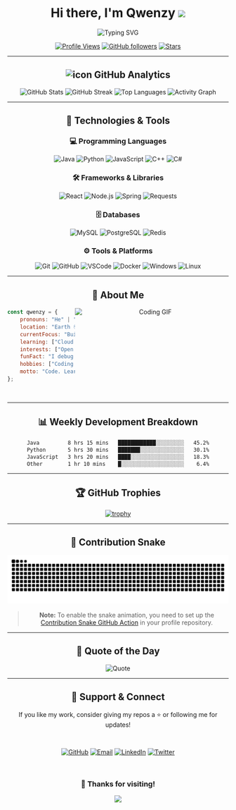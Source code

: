 <div align="center">

# Hi there, I'm Qwenzy <img src="https://media.giphy.com/media/hvRJCLFzcasrR4ia7z/giphy.gif" width="35">

<img src="https://readme-typing-svg.herokuapp.com?font=Fira+Code&weight=600&size=28&pause=1000&color=3F8CFF&center=true&vCenter=true&random=false&width=600&lines=Full+Stack+Developer+%F0%9F%92%BB;Always+Learning+New+Things+%F0%9F%93%9A;Building+Cool+Projects+%F0%9F%9A%80;Open+Source+Enthusiast+%E2%9C%A8" alt="Typing SVG" />

<br/>

[![Profile Views](https://komarev.com/ghpvc/?username=Drakaniia&color=3F8CFF&style=for-the-badge)](https://github.com/Drakaniia)
[![GitHub followers](https://img.shields.io/github/followers/Drakaniia?label=Followers&style=for-the-badge&color=3F8CFF&logo=github)](https://github.com/Drakaniia)
[![Stars](https://img.shields.io/github/stars/Drakaniia?affiliations=OWNER%2CCOLLABORATOR&style=for-the-badge&color=3F8CFF&logo=github)](https://github.com/Drakaniia)

</div>

---

<div align="center">

## <img src="https://readme-typing-svg.herokuapp.com?" alt="icon"> GitHub Analytics

<img width="49%" src="https://github-readme-stats.vercel.app/api?username=Drakaniia&show_icons=true&theme=tokyonight&hide_border=true&bg_color=0D1117&title_color=3F8CFF&icon_color=3F8CFF&text_color=C9D1D9" alt="GitHub Stats" />
<img width="49%" src="https://github-readme-streak-stats.herokuapp.com/?user=Drakaniia&theme=tokyonight&hide_border=true&background=0D1117&stroke=3F8CFF&ring=3F8CFF&fire=FF6B6B&currStreakLabel=3F8CFF" alt="GitHub Streak" />

<img width="49%" src="https://github-readme-stats.vercel.app/api/top-langs/?username=Drakaniia&layout=compact&theme=tokyonight&hide_border=true&bg_color=0D1117&title_color=3F8CFF&text_color=C9D1D9" alt="Top Languages" />
<img width="49%" src="https://github-readme-activity-graph.vercel.app/graph?username=Drakaniia&custom_title=Contribution%20Graph&bg_color=0D1117&color=3F8CFF&line=3F8CFF&point=FFFFFF&hide_border=true&area=true&area_color=3F8CFF" alt="Activity Graph" />

</div>

---

<div align="center">

## 🧰 Technologies & Tools

### 💻 Programming Languages
![Java](https://img.shields.io/badge/Java-ED8B00?style=for-the-badge&logo=openjdk&logoColor=white)
![Python](https://img.shields.io/badge/Python-3776AB?style=for-the-badge&logo=python&logoColor=white)
![JavaScript](https://img.shields.io/badge/JavaScript-F7DF1E?style=for-the-badge&logo=javascript&logoColor=black)
![C++](https://img.shields.io/badge/C++-00599C?style=for-the-badge&logo=cplusplus&logoColor=white)
![C#](https://img.shields.io/badge/C%23-239120?style=for-the-badge&logo=csharp&logoColor=white)

### 🛠️ Frameworks & Libraries
![React](https://img.shields.io/badge/React-20232A?style=for-the-badge&logo=react&logoColor=61DAFB)
![Node.js](https://img.shields.io/badge/Node.js-339933?style=for-the-badge&logo=nodedotjs&logoColor=white)
![Spring](https://img.shields.io/badge/Spring-6DB33F?style=for-the-badge&logo=spring&logoColor=white)
![Requests](https://img.shields.io/badge/Requests-3776AB?style=for-the-badge&logo=python&logoColor=white)

### 🗄️ Databases
![MySQL](https://img.shields.io/badge/MySQL-4479A1?style=for-the-badge&logo=mysql&logoColor=white)
![PostgreSQL](https://img.shields.io/badge/PostgreSQL-316192?style=for-the-badge&logo=postgresql&logoColor=white)
![Redis](https://img.shields.io/badge/Redis-DC382D?style=for-the-badge&logo=redis&logoColor=white)

### ⚙️ Tools & Platforms
![Git](https://img.shields.io/badge/Git-F05032?style=for-the-badge&logo=git&logoColor=white)
![GitHub](https://img.shields.io/badge/GitHub-181717?style=for-the-badge&logo=github&logoColor=white)
![VSCode](https://img.shields.io/badge/VS%20Code-007ACC?style=for-the-badge&logo=visualstudiocode&logoColor=white)
![Docker](https://img.shields.io/badge/Docker-2496ED?style=for-the-badge&logo=docker&logoColor=white)
![Windows](https://img.shields.io/badge/Windows-0078D6?style=for-the-badge&logo=windows&logoColor=white)
![Linux](https://img.shields.io/badge/Linux-FCC624?style=for-the-badge&logo=linux&logoColor=black)

</div>

---

<div align="center">

## 🐾 About Me

<img align="right" width="350" src="https://media.giphy.com/media/v1.Y2lkPTc5MGI3NjExZGQ0NDVmODFiOWJkMWY1ZjY0ZjZkMGQyMWQzMmU0MzU2ZmI0OGE0MSZlcD12MV9pbnRlcm5hbF9naWZzX2dpZklkJmN0PWc/qgQUggAC3Pfv687qPC/giphy.gif" alt="Coding GIF"/>

</div>

<div align="left">

```javascript
const qwenzy = {
    pronouns: "He" | "Him",
    location: "Earth 🌍",
    currentFocus: "Building innovative solutions",
    learning: ["Cloud Computing", "AI/ML", "DevOps"],
    interests: ["Open Source", "Web Development", "Problem Solving"],
    funFact: "I debug with console.log() like a pro 🐛",
    hobbies: ["Coding 💻", "Gaming 🎮", "Coffee ☕"],
    motto: "Code. Learn. Repeat. 🔁"
};
```

</div>

<br clear="right"/>

---

<div align="center">

## 📊 Weekly Development Breakdown

<!--START_SECTION:waka-->
```text
Java         8 hrs 15 mins   ████████████░░░░░░░░░   45.2%
Python       5 hrs 30 mins   ███████░░░░░░░░░░░░░░   30.1%
JavaScript   3 hrs 20 mins   ████░░░░░░░░░░░░░░░░░   18.3%
Other        1 hr 10 mins    █░░░░░░░░░░░░░░░░░░░░    6.4%
```
<!--END_SECTION:waka-->

</div>

---

<div align="center">

## 🏆 GitHub Trophies

[![trophy](https://github-profile-trophy.vercel.app/?username=Drakaniia&theme=tokyonight&no-frame=true&no-bg=true&column=7&margin-w=15&margin-h=15)](https://github.com/Drakaniia)

</div>

---

<div align="center">

## 🐍 Contribution Snake

<picture>
  <source media="(prefers-color-scheme: dark)" srcset="https://raw.githubusercontent.com/Drakaniia/Drakaniia/output/github-contribution-grid-snake-dark.svg">
  <source media="(prefers-color-scheme: light)" srcset="https://raw.githubusercontent.com/Drakaniia/Drakaniia/output/github-contribution-grid-snake.svg">
  <img alt="github contribution grid snake animation" src="https://raw.githubusercontent.com/Drakaniia/Drakaniia/output/github-contribution-grid-snake.svg">
</picture>

> **Note:** To enable the snake animation, you need to set up the [Contribution Snake GitHub Action](https://github.com/Platane/snk) in your profile repository.

</div>

---

<div align="center">

## 💬 Quote of the Day

![Quote](https://quotes-github-readme.vercel.app/api?type=horizontal&theme=tokyonight)

</div>

---

<div align="center">

## 🧡 Support & Connect

If you like my work, consider giving my repos a ⭐ or following me for updates!

<br/>

[![GitHub](https://img.shields.io/badge/GitHub-181717?style=for-the-badge&logo=github&logoColor=white)](https://github.com/Drakaniia)
[![Email](https://img.shields.io/badge/Email-D14836?style=for-the-badge&logo=gmail&logoColor=white)](mailto:your.email@example.com)
[![LinkedIn](https://img.shields.io/badge/LinkedIn-0077B5?style=for-the-badge&logo=linkedin&logoColor=white)](https://linkedin.com/in/yourprofile)
[![Twitter](https://img.shields.io/badge/Twitter-1DA1F2?style=for-the-badge&logo=twitter&logoColor=white)](https://twitter.com/yourhandle)

<br/>

### 💖 Thanks for visiting!

<img src="https://capsule-render.vercel.app/api?type=waving&color=gradient&customColorList=12&height=100&section=footer&text=Happy%20Coding!&fontSize=40&fontAlignY=70&animation=twinkling&fontColor=ffffff" />

</div>
